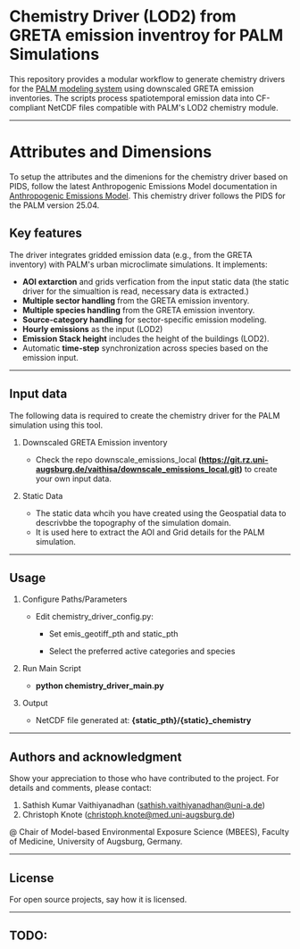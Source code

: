 # Chemistry Driver (LOD2) from GRETA emission inventroy for PALM Simulations

This repository provides a modular workflow to generate chemistry drivers for the [PALM modeling system](https://gitlab.palm-model.org/releases/palm_model_system/-/releases) using downscaled GRETA emission inventories. The scripts process spatiotemporal emission data into CF-compliant NetCDF files compatible with PALM's LOD2 chemistry module.

---

# Attributes and Dimensions

To setup the attributes and the dimenions for the chemistry driver based on PIDS, follow the latest Anthropogenic Emissions Model documentation in [Anthropogenic Emissions Model](https://docs.palm-model.com/23.10-rc.1/Guide/LES_Model/Modules/Chemistry/CS_model/#temporal-emission-profiles). This chemistry driver follows the PIDS for the PALM version 25.04. 

## Key features

The driver integrates gridded emission data (e.g., from the GRETA inventory) with PALM's urban microclimate simulations. It implements:
- **AOI extarction** and grids verfication from the input static data (the static driver for the simualtion is read, necessary data is extracted.)
- **Multiple sector handling**  from the GRETA emission inventory.
- **Multiple species handling**  from the GRETA emission inventory.
- **Source-category handling** for sector-specific emission modeling.
- **Hourly emissions** as the input (LOD2)
- **Emission Stack height** includes the height of the buildings (LOD2).
- Automatic **time-step** synchronization across species based on the emission input. 

---

## Input data

The following data is required to create the chemistry driver for the PALM simulation using this tool.

1. Downscaled GRETA Emission inventory
	* Check the repo downscale_emissions_local **(https://git.rz.uni-augsburg.de/vaithisa/downscale_emissions_local.git)** to create your own input data. 

2. Static Data 
	* The static data whcih you have created using the Geospatial data to descrivbbe the topography of the simulation domain. 
    * It is used here to extract the AOI and Grid details for the PALM simulation. 

---

## Usage

1. Configure Paths/Parameters
   - Edit chemistry_driver_config.py:

       * Set emis_geotiff_pth and static_pth 

       * Select the preferred active categories and species

2. Run Main Script

    * **python chemistry_driver_main.py** 

3. Output

    * NetCDF file generated at: **{static_pth}/{static}_chemistry**

---

## Authors and acknowledgment

Show your appreciation to those who have contributed to the project.
For details and comments, please contact:
1. Sathish Kumar Vaithiyanadhan (sathish.vaithiyanadhan@uni-a.de)
2. Christoph Knote (christoph.knote@med.uni-augsburg.de)

@ Chair of Model-based Environmental Exposure Science (MBEES), Faculty of Medicine, University of Augsburg, Germany.

---

## License

For open source projects, say how it is licensed.

---

TODO:
- 
